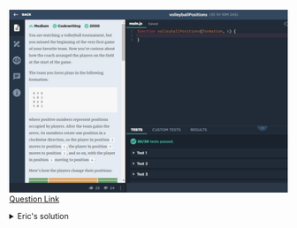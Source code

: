![(2019.09.24)volleyballPositions](images/(2019.09.24)volleyballPositions.jpg)
[Question Link](https://app.codesignal.com/challenge/FkRMrjSQ8YH8HwMMq)

<details>
<summary>Eric's solution</summary>
<p>

> ```js
>function volleyballPositions(formation, k) {
>  let array = [];
>  array.push(formation[0][1]);
>  array.push(formation[1][2]);
>  array.push(formation[3][2]);
>  array.push(formation[2][1]);
>  array.push(formation[3][0]);
>  array.push(formation[1][0]);
>
>  k %= 6;
>
>  if (k == 1) {
>    formation[0][1] = array[1];
>    formation[1][2] = array[2];
>    formation[3][2] = array[3];
>    formation[2][1] = array[4];
>    formation[3][0] = array[5];
>    formation[1][0] = array[0];
>  } else if (k == 2) {
>    formation[0][1] = array[2];
>    formation[1][2] = array[3];
>    formation[3][2] = array[4];
>    formation[2][1] = array[5];
>    formation[3][0] = array[0];
>    formation[1][0] = array[1];
>  } else if (k == 3) {
>    formation[0][1] = array[3];
>    formation[1][2] = array[4];
>    formation[3][2] = array[5];
>    formation[2][1] = array[0];
>    formation[3][0] = array[1];
>    formation[1][0] = array[2];
>  } else if (k == 4) {
>    formation[0][1] = array[4];
>    formation[1][2] = array[5];
>    formation[3][2] = array[0];
>    formation[2][1] = array[1];
>    formation[3][0] = array[2];
>    formation[1][0] = array[3];
>  } else if (k == 5) {
>    formation[0][1] = array[5];
>    formation[1][2] = array[0];
>    formation[3][2] = array[1];
>    formation[2][1] = array[2];
>    formation[3][0] = array[3];
>    formation[1][0] = array[4];
>  }
>
>  return formation;
>}
> ```
</p>
</details>
